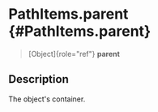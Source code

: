 PathItems.parent {#PathItems.parent}
================

> [Object]{role="ref"} **parent**

Description
-----------

The object\'s container.
